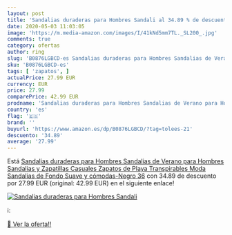 ```yaml
---
layout: post
title: 'Sandalias duraderas para Hombres Sandali al 34.89 % de descuento'
date: 2020-05-03 11:03:05
image: 'https://m.media-amazon.com/images/I/41kNd5mm7TL._SL200_.jpg'
comments: true
category: ofertas
author: ring
slug: 'B0876LGBCD-es Sandalias duraderas para Hombres Sandalias de Verano para...'
sku: 'B0876LGBCD-es'
tags: [ 'zapatos', ]
actualPrice: 27.99 EUR
currency: EUR
price: 27.99
comparePrice: 42.99 EUR
prodname: 'Sandalias duraderas para Hombres Sandalias de Verano para Hombres Sandalias y Zapatillas Casuales Zapatos de Playa Transpirables Moda Sandalias de Fondo Suave y cómodas-Negro 36'
country: 'es'
flag: '🇪🇸'
brand: ''
buyurl: 'https://www.amazon.es/dp/B0876LGBCD/?tag=tolees-21'
descuento: '34.89'
average: '27.99'
---
```


Está [Sandalias duraderas para Hombres Sandalias de Verano para Hombres Sandalias y Zapatillas Casuales Zapatos de Playa Transpirables Moda Sandalias de Fondo Suave y cómodas-Negro 36](https://www.amazon.es/dp/B0876LGBCD/?tag=tolees-21) con 34.89 de descuento por 27.99 EUR (original: 42.99 EUR) en el siguiente enlace!

[![Sandalias duraderas para Hombres Sandali](https://m.media-amazon.com/images/I/41kNd5mm7TL._SL200_.jpg)](https://www.amazon.es/dp/B0876LGBCD/?tag=tolees-21)

ℹ️:


[🛒 Ver la oferta!!](https://www.amazon.es/dp/B0876LGBCD/?tag=tolees-21)
